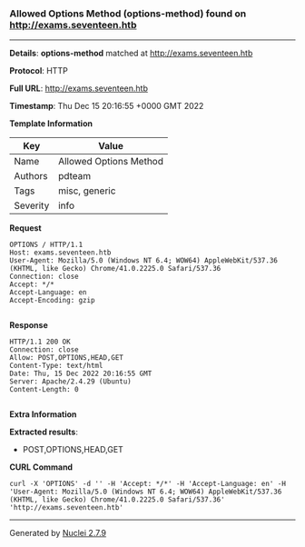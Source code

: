 ### Allowed Options Method (options-method) found on http://exams.seventeen.htb
---
**Details**: **options-method**  matched at http://exams.seventeen.htb

**Protocol**: HTTP

**Full URL**: http://exams.seventeen.htb

**Timestamp**: Thu Dec 15 20:16:55 +0000 GMT 2022

**Template Information**

| Key | Value |
|---|---|
| Name | Allowed Options Method |
| Authors | pdteam |
| Tags | misc, generic |
| Severity | info |

**Request**
```http
OPTIONS / HTTP/1.1
Host: exams.seventeen.htb
User-Agent: Mozilla/5.0 (Windows NT 6.4; WOW64) AppleWebKit/537.36 (KHTML, like Gecko) Chrome/41.0.2225.0 Safari/537.36
Connection: close
Accept: */*
Accept-Language: en
Accept-Encoding: gzip


```

**Response**
```http
HTTP/1.1 200 OK
Connection: close
Allow: POST,OPTIONS,HEAD,GET
Content-Type: text/html
Date: Thu, 15 Dec 2022 20:16:55 GMT
Server: Apache/2.4.29 (Ubuntu)
Content-Length: 0


```

**Extra Information**

**Extracted results**:

- POST,OPTIONS,HEAD,GET



**CURL Command**
```
curl -X 'OPTIONS' -d '' -H 'Accept: */*' -H 'Accept-Language: en' -H 'User-Agent: Mozilla/5.0 (Windows NT 6.4; WOW64) AppleWebKit/537.36 (KHTML, like Gecko) Chrome/41.0.2225.0 Safari/537.36' 'http://exams.seventeen.htb'
```
---
Generated by [Nuclei 2.7.9](https://github.com/projectdiscovery/nuclei)